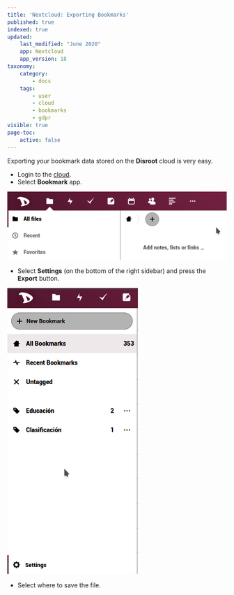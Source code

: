 ```yaml
---
title: 'Nextcloud: Exporting Bookmarks'
published: true
indexed: true
updated:
    last_modified: "June 2020"		
    app: Nextcloud
    app_version: 18
taxonomy:
    category:
        - docs
    tags:
        - user
        - cloud
        - bookmarks
        - gdpr
visible: true
page-toc:
    active: false
---
```


Exporting your bookmark data stored on the **Disroot** cloud is very easy.

  - Login to the [cloud](https://cloud.disroot.org).
  - Select **Bookmark** app.

  ![](en/select.gif)

  - Select **Settings** (on the bottom of the right sidebar) and press the **Export** button.

  ![](en/export.gif)

  - Select where to save the file.

